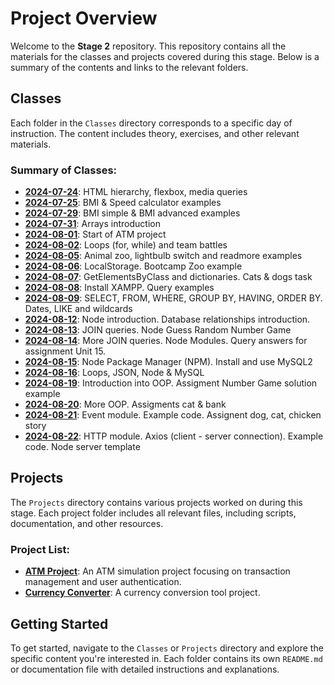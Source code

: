 # Project Overview

Welcome to the **Stage 2** repository. This repository contains all the materials for the classes and projects covered during this stage. Below is a summary of the contents and links to the relevant folders.

## Classes

Each folder in the `Classes` directory corresponds to a specific day of instruction. The content includes theory, exercises, and other relevant materials.

### Summary of Classes:

-   **[2024-07-24](./Classes/2024-07-24/)**: HTML hierarchy, flexbox, media queries
-   **[2024-07-25](./Classes/2024-07-25/)**: BMI & Speed calculator examples
-   **[2024-07-29](./Classes/2024-07-29/)**: BMI simple & BMI advanced examples
-   **[2024-07-31](./Classes/2024-07-31/)**: Arrays introduction
-   **[2024-08-01](./Classes/2024-08-01/)**: Start of ATM project
-   **[2024-08-02](./Classes/2024-08-02/)**: Loops (for, while) and team battles
-   **[2024-08-05](./Classes/2024-08-05/)**: Animal zoo, lightbulb switch and readmore examples
-   **[2024-08-06](./Classes/2024-08-06/)**: LocalStorage. Bootcamp Zoo example
-   **[2024-08-07](./Classes/2024-08-07/)**: GetElementsByClass and dictionaries. Cats & dogs task
-   **[2024-08-08](./Classes/2024-08-08/)**: Install XAMPP. Query examples
-   **[2024-08-09](./Classes/2024-08-09/)**: SELECT, FROM, WHERE, GROUP BY, HAVING, ORDER BY. Dates, LIKE and wildcards
-   **[2024-08-12](./Classes/2024-08-12/)**: Node introduction. Database relationships introduction.
-   **[2024-08-13](./Classes/2024-08-13/)**: JOIN queries. Node Guess Random Number Game
-   **[2024-08-14](./Classes/2024-08-14/)**: More JOIN queries. Node Modules. Query answers for assignment Unit 15.
-   **[2024-08-15](./Classes/2024-08-15/)**: Node Package Manager (NPM). Install and use MySQL2
-   **[2024-08-16](./Classes/2024-08-16/)**: Loops, JSON, Node & MySQL
-   **[2024-08-19](./Classes/2024-08-19/)**: Introduction into OOP. Assigment Number Game solution example
-   **[2024-08-20](./Classes/2024-08-20/)**: More OOP. Assigments cat & bank
-   **[2024-08-21](./Classes/2024-08-21/)**: Event module. Example code. Assignent dog, cat, chicken story
-   **[2024-08-22](./Classes/2024-08-22/)**: HTTP module. Axios (client - server connection). Example code. Node server template

## Projects

The `Projects` directory contains various projects worked on during this stage. Each project folder includes all relevant files, including scripts, documentation, and other resources.

### Project List:

-   **[ATM Project](./Projects/atm/)**: An ATM simulation project focusing on transaction management and user authentication.
-   **[Currency Converter](./Projects/currency/)**: A currency conversion tool project.

## Getting Started

To get started, navigate to the `Classes` or `Projects` directory and explore the specific content you're interested in. Each folder contains its own `README.md` or documentation file with detailed instructions and explanations.
